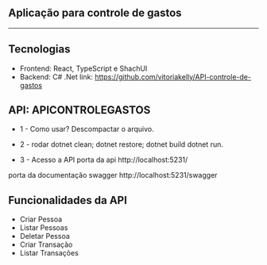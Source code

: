 
## Aplicação para controle de gastos
---
## Tecnologias
- Frontend: React, TypeScript e ShachUI
- Backend: C# .Net link: https://github.com/vitoriakelly/API-controle-de-gastos
## API: APICONTROLEGASTOS
* 1 - Como usar?
Descompactar o arquivo.

* 2 - rodar
dotnet clean; dotnet restore; dotnet build
dotnet run.

* 3 - Acesso a API
porta da api
http://localhost:5231/

porta da documentação swagger
http://localhost:5231/swagger

## Funcionalidades da API
*  Criar Pessoa
*  Listar Pessoas
*  Deletar Pessoa
*  Criar Transação
*  Listar Transações
